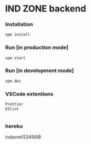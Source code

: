 # IND ZONE backend

### Installation

```sh
npm install
```

### Run [in production mode]

```sh
npm start

```

### Run [in development mode]

```sh
npm dev
```

### VSCode extentions

```sh
Prettier
ESlint
```

```

```

### heroku

indzone123456@
